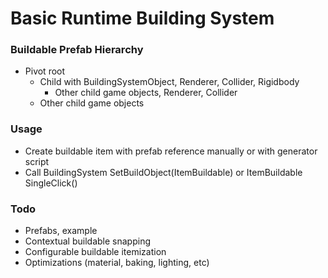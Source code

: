 # Basic Runtime Building System

### Buildable Prefab Hierarchy
- Pivot root
  - Child with BuildingSystemObject, Renderer, Collider, Rigidbody
    - Other child game objects, Renderer, Collider
  - Other child game objects

### Usage
- Create buildable item with prefab reference manually or with generator script
- Call BuildingSystem SetBuildObject(ItemBuildable) or ItemBuildable SingleClick()

### Todo
- Prefabs, example
- Contextual buildable snapping
- Configurable buildable itemization
- Optimizations (material, baking, lighting, etc)

